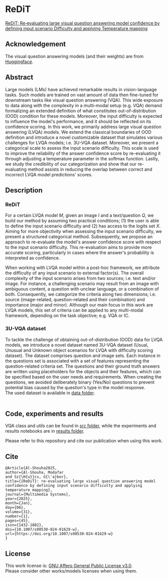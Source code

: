 # ReDiT
[ReDiT: Re‑evaluating large visual question answering model confidence by defining input scenario Difficulty and applying Temperature mapping](https://trebuchet.public.springernature.app/get_content/d37db04d-0d30-4fba-9e61-edc7e190dc0d) <br>

## Acknowledgement
The visual question answering models (and their weights) are from [Huggingface](https://huggingface.co/).

## Abstract
Large models (LMs) have achieved remarkable results in vision-language tasks. Such models are trained on vast amount of data then fine-tuned for downstream tasks like visual question answering (VQA). This wide exposure to data along with the complexity in a multi-modal setup (e.g. VQA) demand formalizing an extended definition of what constitutes out-of-distribution (OOD) condition for these models. Moreover, the input difficulty is expected to influence the model's performance, and it should be reflected on its confidence scoring. In this work, we primarily address large visual question answering (LVQA) models. We extend the classical boundaries of OOD definition and introduce a novel customizable dataset that simulates various challenges for LVQA models; i.e. 3U-VQA dataset. Moreover, we present a categorical scale to assess the input scenario difficulty. This scale is used to improve the reliability of the answer confidence score by re-evaluating it through adjusting a temperature parameter in the softmax function. Lastly, we study the credibility of our categorization and show that our re-evaluating method assists in reducing the overlap between correct and incorrect LVQA model predictions' scores.

## Description
### ReDiT
For a certain LVQA model *M*, given an image *I* and a text/question *Q*, we build our method by assuming two practical conditions; (1) the user is able to define the input scenario difficulty and (2) has access to the logits set *X*. Aiming for more objectivity when assessing the input scenario difficulty, we present a structured categorical method. Subsequently, we propose an approach to re-evaluate the model's answer confidence score with respect to the input scenario difficulty. This re-evaluation aims to provide more accurate scoring, particularly in cases where the answer's probability is interpreted as confidence.

When working with LVQA model within a post-hoc framework, we attribute the difficulty of any input scenario to external factor(s). The overall complexity of the input scenario arises from two sources; i.e. text and/or image. For instance, a challenging scenario may result from an image with ambiguous content, a question with unclear language, or a combination of both. Consequently, we categorize the criteria along two dimensions; i.e. source (image-related, question-related and their combination) and importance (major and minor). Although our main focus in this work are LVQA models, this set of criteria can be applied to any multi-modal framework, depending on the task objective; e.g. VQA or IC.

### 3U-VQA dataset 
To tackle the challenge of obtaining out-of-distribution (OOD) data for LVQA models, we introduce a novel dataset named 3U-VQA dataset (Usual, Unusual and Unknown object scenarios for LVQA with difficulty scoring dataset). The dataset comprises question and image sets. Each instance in the questions set is associated with a set of features representing the question-related criteria set. The questions and their ground truth answers are written using placeholders for the objects and their features, which can be specified based on the user needs and requirements. When creating the questions, we avoided deliberately binary (Yes/No) questions to prevent potential bias caused by the question's type in the model response.
<br>
The used dataset is available in <a href="./data/3U-VQA dataset">data folder</a>. <br><br>

## Code, experiments and results
VQA class and utils can be found in <a href="./src"> src folder</a>, while the experiments and results notebooks are in <a href="./results"> results folder</a>. <br>

Please refer to this repository and cite our publication when using this work.

## Cite
```
@Article{Al-Shouha2025,
author={Al-Shouha, Modafar
and Sz{\H{u}}cs, G{\'a}bor},
title={{ReDiT}: re-evaluating large visual question answering model confidence by defining input scenario difficulty and applying temperature mapping},
journal={Multimedia Systems},
year={2025},
month={Jan},
day={06},
volume={31},
number={1},
pages={45},
issn={1432-1882},
doi={10.1007/s00530-024-01629-w},
url={https://doi.org/10.1007/s00530-024-01629-w}
}
```

## License
This work license is: <a href="./Licenses/LICENSE">GNU Affero General Public License v3.0</a>. <br>
Please consider other works/models licenses when using them.
